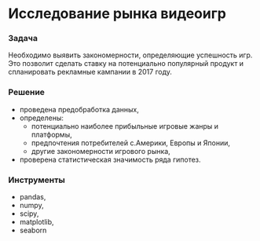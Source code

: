 # Исследование рынка видеоигр

### Задача
Необходимо выявить закономерности, определяющие успешность игр. Это позволит сделать ставку на потенциально популярный продукт и спланировать рекламные кампании в 2017 году.

### Решение
- проведена предобработка данных, 
- определены:
	- потенциально наиболее прибыльные игровые жанры и платформы, 
	- предпочтения потребителей с.Америки, Европы и Японии, 
	- другие закономерности игрового рынка, 
- проверена статистическая значимость ряда гипотез. 

### Инструменты
- pandas,
- numpy, 
- scipy, 
- matplotlib,
- seaborn
